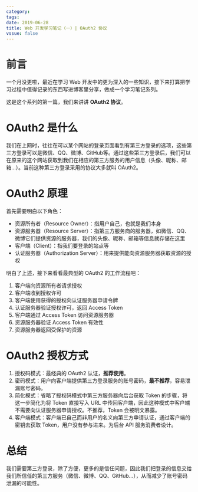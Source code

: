 ```yaml
---
category: 
tags:
date: 2019-06-28
title: Web 开发学习笔记（一）| OAuth2 协议
vssue: false
---
```




# 前言

一个月没更啦，最近在学习 Web 开发中的更为深入的一些知识，接下来打算把学习过程中值得记录的东西写进博客里分享，做成一个学习笔记系列。

这是这个系列的第一篇，我们来讲讲 **OAuth2 协议**。

# OAuth2 是什么

我们在上网时，往往在可以某个网站的登录页面看到有第三方登录的选项，这些第三方登录可以是微信、QQ、微博、GitHub等。通过这些第三方登录后，我们可以在原来的这个网站获取到我们在相应的第三方服务的用户信息（头像、昵称、邮箱...）。当前这种第三方登录采用的协议大多就叫 OAuth2。

# OAuth2 原理

首先需要明白以下角色：

- 资源所有者（Resource Owner）：指用户自己，也就是我们本身
- 资源服务器（Resource Server）：指第三方服务商的服务器，如微信、QQ、微博它们提供资源的服务器，我们的头像、昵称、邮箱等信息就存储在这里
- 客户端（Client）：指我们要登录的站点等
- 认证服务器（Authorization Server）：用来提供能向资源服务器获取资源的授权

明白了上述，接下来看看最典型的 OAuth2 的工作流程吧：

1. 客户端向资源所有者请求授权
2. 客户端收到授权许可
3. 客户端使用获得的授权向认证服务器申请令牌
4. 认证服务器验证授权许可，返回 Access Token
5. 客户端通过 Access Token 访问资源服务器
6. 资源服务器验证 Access Token 有效性
7. 资源服务器返回受保护的资源

# OAuth2 授权方式

1. 授权码模式：最经典的 OAuth2 认证，**推荐使用**。
2. 密码模式：用户向客户端提供第三方登录服务的账号密码，**最不推荐**，容易泄漏账号密码。
3. 简化模式：省略了授权码模式中第三方服务器向后台获取 Token 的步骤，将这一步简化为将 Token 直接写入 URL 中传回客户端，因此这种模式中客户端不需要向认证服务器申请授权。不推荐，Token 会被明文暴露。
4. 客户端模式：客户端已自己而非用户的名义向第三方申请认证，通过客户端的密钥去获取 Token，用户没有参与进来。为后台 API 服务消费者设计。

# 总结

我们需要第三方登录，除了方便，更多的是信任问题，因此我们把登录的信息交给我们所信任的第三方服务（微信、微博、QQ、GitHub...），从而减少了账号密码泄漏的可能性。